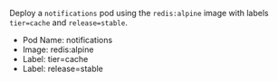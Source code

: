 Deploy a `notifications` pod using the `redis:alpine` image with labels `tier=cache` and `release=stable`.

- Pod Name: notifications
- Image: redis:alpine
- Label: tier=cache
- Label: release=stable
